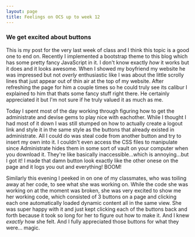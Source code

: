 ```yaml
---
layout: page
title: Feelings on OCS up to week 12
---
```

<h3>We get excited about buttons</h3>

This is my post for the very last week of class and I think this topic is a good one to end on.  Recently I implemented a bootstrap theme to this blog which has some pretty fancy JavaScript in it. I don't know exactly _how_ it works but it does and it looks awesome.  When I showed my boyfriend my website he was impressed but not _overly_ enthusiastic like I was about the little scrolly lines that just appear out of thin air at the top of my website.  After refreshing the page for him a couple times so he could truly see its calibur I explained to him that thats some fancy stuff right there. He certainly appreciated it but I'm not sure if he truly valued it as much as me. 

Today I spent most of the day working through figuring how to get the administrate and devise gems to play nice with eachother.  While I thought I had most of it down I was still stumped on how to actually create a logout link and style it in the same style as the buttons that already existed in administrate. All I could do was steal code from another button and try to insert my own into it. I couldn't even access the CSS files to manipulate since Administrate hides them in some sort of vault on your computer when you download it. They're like basically inaccessible...which is annoying...but I got it! I made that damn button look exactly like the other onese on the page and it logs you out and everything! BOOM!

Similarly this evening I peeked in on one of my classmates, who was toiling away at her code, to see what she was working on.  While the code she was working on at the moment was broken, she was very excited to show me her working code, which consisted of 3 buttons on a page and clicking each one automatically loaded dynamic content all in the same view. She was super happy with it and just kept clicking each of the buttons back and forth because it took so long for her to figure out how to make it. And I knew *exactly* how she felt. And I fully appreciated those buttons for what they were... magic.


